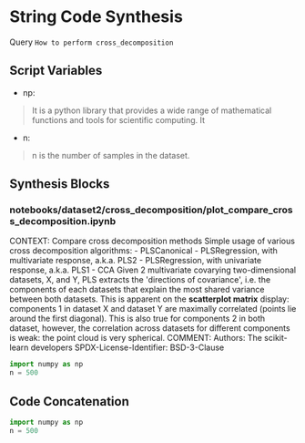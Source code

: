 # String Code Synthesis
Query `How to perform cross_decomposition`
## Script Variables
- np:<br>
>It is a python library that provides a wide range of mathematical functions and tools for scientific computing. It
- n:<br>
>n is the number of samples in the dataset.
## Synthesis Blocks
### notebooks/dataset2/cross_decomposition/plot_compare_cross_decomposition.ipynb
CONTEXT:   Compare cross decomposition methods  Simple usage of various cross decomposition algorithms:  - PLSCanonical - PLSRegression, with
multivariate response, a.k.a. PLS2 - PLSRegression, with univariate response, a.k.a. PLS1 - CCA  Given 2 multivariate covarying two-dimensional
datasets, X, and Y, PLS extracts the 'directions of covariance', i.e. the components of each datasets that explain the most shared variance between
both datasets. This is apparent on the **scatterplot matrix** display: components 1 in dataset X and dataset Y are maximally correlated (points lie
around the first diagonal). This is also true for components 2 in both dataset, however, the correlation across datasets for different components is
weak: the point cloud is very spherical.  COMMENT: Authors: The scikit-learn developers SPDX-License-Identifier: BSD-3-Clause
```python
import numpy as np
n = 500
```

## Code Concatenation
```python
import numpy as np
n = 500
```
